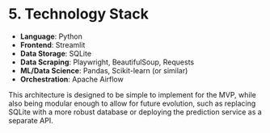 # 5. Technology Stack

-   **Language**: Python
-   **Frontend**: Streamlit
-   **Data Storage**: SQLite
-   **Data Scraping**: Playwright, BeautifulSoup, Requests
-   **ML/Data Science**: Pandas, Scikit-learn (or similar)
-   **Orchestration**: Apache Airflow

This architecture is designed to be simple to implement for the MVP, while also being modular enough to allow for future evolution, such as replacing SQLite with a more robust database or deploying the prediction service as a separate API.